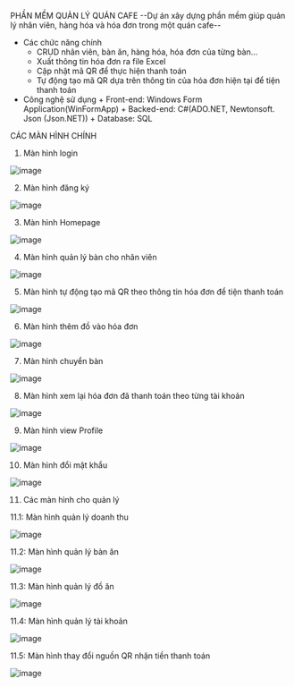 PHẦN MỀM QUẢN LÝ QUÁN CAFE 
--Dự án xây dựng phần mềm giúp quản lý nhân viên, hàng hóa và hóa đơn trong một quán cafe--
 * Các chức năng chính
      + CRUD nhân viên, bàn ăn, hàng hóa, hóa đơn của từng bàn...
      + Xuất thông tin hóa đơn ra file Excel
      + Cập nhật mã QR để thực hiện thanh toán
      + Tự động tạo mã QR dựa trên thông tin của hóa đơn hiện tại để tiện thanh toán
* Công nghệ sử dụng
      + Front-end: Windows Form Application(WinFormApp)
      + Backed-end: C#(ADO.NET, Newtonsoft. Json (Json.NET)) 
      + Database: SQL


CÁC MÀN HÌNH CHÍNH

1. Màn hình login

![image](https://github.com/justtr99/Cafe-Management-System-Project/assets/112843750/c76181f4-ee15-48fb-a14c-eff2311c639d)

2. Màn hình đăng ký

![image](https://github.com/justtr99/Cafe-Management-System-Project/assets/112843750/7d60b938-73c8-462e-8522-454d0f0b1a87)

3. Màn hình Homepage

![image](https://github.com/justtr99/Cafe-Management-System-Project/assets/112843750/f960a22c-d714-4b31-8050-c4d8f5d6419b)

4. Màn hình quản lý bàn cho nhân viên

![image](https://github.com/justtr99/Cafe-Management-System-Project/assets/112843750/ac75b15c-a49a-4bcf-b3e8-23ab26e9da8f)

5. Màn hình tự động tạo mã QR theo thông tin hóa đơn để tiện thanh toán

![image](https://github.com/justtr99/Cafe-Management-System-Project/assets/112843750/a461e55b-8dcc-4933-be41-ca7c5710284d)

6. Màn hình thêm đồ vào hóa đơn

![image](https://github.com/justtr99/Cafe-Management-System-Project/assets/112843750/e022e683-765d-4324-b755-35bc8b0152ab)

7. Màn hình chuyển bàn

![image](https://github.com/justtr99/Cafe-Management-System-Project/assets/112843750/4d1a7d75-102a-4e64-854d-883a164d8179)

8. Màn hình xem lại hóa đơn đã thanh toán theo từng tài khoản

![image](https://github.com/justtr99/Cafe-Management-System-Project/assets/112843750/995a15c1-b54a-4549-ad59-c251bc219222)

9. Màn hình view Profile

![image](https://github.com/justtr99/Cafe-Management-System-Project/assets/112843750/2848ffef-4eaf-4c7e-afb8-18e7635f3b6f)

10. Màn hình đổi mật khẩu

![image](https://github.com/justtr99/Cafe-Management-System-Project/assets/112843750/fbe1e0ef-5ab5-4dc3-82d1-167e64d4ae21)

11. Các màn hình cho quản lý

11.1: Màn hình quản lý doanh thu

![image](https://github.com/justtr99/Cafe-Management-System-Project/assets/112843750/f9a00fd7-ee2f-467e-9b92-22b753b74942)

11.2: Màn hình quản lý bàn ăn

![image](https://github.com/justtr99/Cafe-Management-System-Project/assets/112843750/73e3edc6-cd50-4fde-9709-2cdfa7c77d39)

11.3: Màn hình quản lý đồ ăn 

![image](https://github.com/justtr99/Cafe-Management-System-Project/assets/112843750/fee83f21-e7ba-494a-bb91-93ff6ce23945)

11.4: Màn hình quản lý tài khoản

![image](https://github.com/justtr99/Cafe-Management-System-Project/assets/112843750/7e1c4f31-6107-4ec4-aaf6-194eccdbb49c)

11.5: Màn hình thay đổi nguồn QR nhận tiền thanh toán 

![image](https://github.com/justtr99/Cafe-Management-System-Project/assets/112843750/c1c28ad7-85e1-4f70-bd6d-b286316611de)





